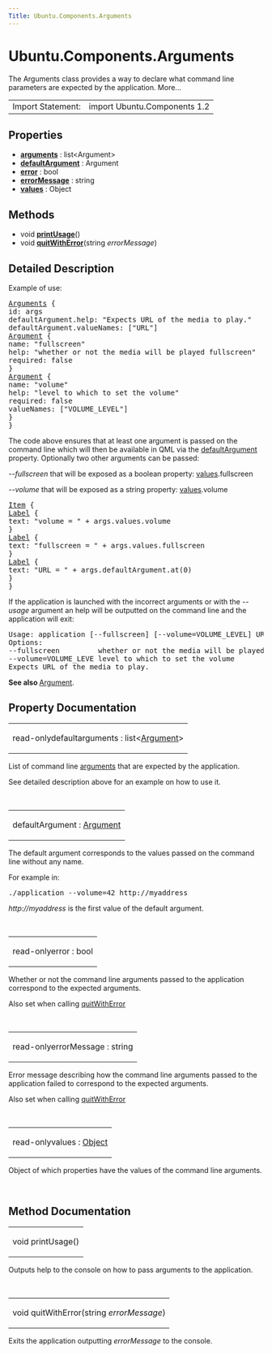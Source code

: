 ```yaml
---
Title: Ubuntu.Components.Arguments
---
```


# Ubuntu.Components.Arguments

<span class="subtitle"></span>
<!-- $$$Arguments-brief -->
<p>The Arguments class provides a way to declare what command line parameters are expected by the application. More...</p>
<!-- @@@Arguments -->
<table class="alignedsummary">
<tr><td class="memItemLeft rightAlign topAlign"> Import Statement:</td><td class="memItemRight bottomAlign"> import Ubuntu.Components 1.2</td></tr></table><ul>
</ul>
<h2 id="properties">Properties</h2>
<ul>
<li class="fn"><b><b><a href="#arguments-prop">arguments</a></b></b> : list&lt;Argument&gt;</li>
<li class="fn"><b><b><a href="#defaultArgument-prop">defaultArgument</a></b></b> : Argument</li>
<li class="fn"><b><b><a href="#error-prop">error</a></b></b> : bool</li>
<li class="fn"><b><b><a href="#errorMessage-prop">errorMessage</a></b></b> : string</li>
<li class="fn"><b><b><a href="#values-prop">values</a></b></b> : Object</li>
</ul>
<h2 id="methods">Methods</h2>
<ul>
<li class="fn">void <b><b><a href="#printUsage-method">printUsage</a></b></b>()</li>
<li class="fn">void <b><b><a href="#quitWithError-method">quitWithError</a></b></b>(string <i>errorMessage</i>)</li>
</ul>
<!-- $$$Arguments-description -->
<h2 id="details">Detailed Description</h2>
</p>
<p>Example of use:</p>
<pre class="qml"><span class="type"><a href="index.html">Arguments</a></span> {
<span class="name">id</span>: <span class="name">args</span>
<span class="name">defaultArgument</span>.help: <span class="string">&quot;Expects URL of the media to play.&quot;</span>
<span class="name">defaultArgument</span>.valueNames: [<span class="string">&quot;URL&quot;</span>]
<span class="type"><a href="Ubuntu.Components.Argument.md">Argument</a></span> {
<span class="name">name</span>: <span class="string">&quot;fullscreen&quot;</span>
<span class="name">help</span>: <span class="string">&quot;whether or not the media will be played fullscreen&quot;</span>
<span class="name">required</span>: <span class="number">false</span>
}
<span class="type"><a href="Ubuntu.Components.Argument.md">Argument</a></span> {
<span class="name">name</span>: <span class="string">&quot;volume&quot;</span>
<span class="name">help</span>: <span class="string">&quot;level to which to set the volume&quot;</span>
<span class="name">required</span>: <span class="number">false</span>
<span class="name">valueNames</span>: [<span class="string">&quot;VOLUME_LEVEL&quot;</span>]
}
}</pre>
<p>The code above ensures that at least one argument is passed on the command line which will then be available in QML via the <a href="#defaultArgument-prop">defaultArgument</a> property. Optionally two other arguments can be passed:</p>
<p><i>--fullscreen</i> that will be exposed as a boolean property: <a href="#values-prop">values</a>.fullscreen</p>
<p><i>--volume</i> that will be exposed as a string property: <a href="#values-prop">values</a>.volume</p>
<pre class="qml"><span class="type"><a href="../sdk-14.10/QtQuick.Item.md">Item</a></span> {
<span class="type"><a href="Ubuntu.Components.Label.md">Label</a></span> {
<span class="name">text</span>: <span class="string">&quot;volume = &quot;</span> <span class="operator">+</span> <span class="name">args</span>.<span class="name">values</span>.<span class="name">volume</span>
}
<span class="type"><a href="Ubuntu.Components.Label.md">Label</a></span> {
<span class="name">text</span>: <span class="string">&quot;fullscreen = &quot;</span> <span class="operator">+</span> <span class="name">args</span>.<span class="name">values</span>.<span class="name">fullscreen</span>
}
<span class="type"><a href="Ubuntu.Components.Label.md">Label</a></span> {
<span class="name">text</span>: <span class="string">&quot;URL = &quot;</span> <span class="operator">+</span> <span class="name">args</span>.<span class="name">defaultArgument</span>.<span class="name">at</span>(<span class="number">0</span>)
}
}</pre>
<p>If the application is launched with the incorrect arguments or with the <i>--usage</i> argument an help will be outputted on the command line and the application will exit:</p>
<pre class="cpp">Usage: application <span class="operator">[</span><span class="operator">-</span><span class="operator">-</span>fullscreen<span class="operator">]</span> <span class="operator">[</span><span class="operator">-</span><span class="operator">-</span>volume<span class="operator">=</span>VOLUME_LEVEL<span class="operator">]</span> URL
Options:
<span class="operator">-</span><span class="operator">-</span>fullscreen         whether <span class="keyword">or</span> <span class="keyword">not</span> the media will be played fullscreen
<span class="operator">-</span><span class="operator">-</span>volume<span class="operator">=</span>VOLUME_LEVE level to which to set the volume
Expects URL of the media to play<span class="operator">.</span></pre>
<p><b>See also </b><a href="Ubuntu.Components.Argument.md">Argument</a>.</p>
<!-- @@@Arguments -->
<h2>Property Documentation</h2>
<!-- $$$arguments -->
<table class="qmlname"><tr valign="top" id="arguments-prop"><td class="tblQmlPropNode"><p><span class="qmlreadonly">read-only</span><span class="qmldefault">default</span><span class="name">arguments</span> : <span class="type">list</span>&lt;<span class="type"><a href="Ubuntu.Components.Argument.md">Argument</a></span>&gt;</p></td></tr></table><p>List of command line <a href="Ubuntu.Components.Argument.md">arguments</a> that are expected by the application.</p>
<p>See detailed description above for an example on how to use it.</p>
<!-- @@@arguments -->
<br/>
<!-- $$$defaultArgument -->
<table class="qmlname"><tr valign="top" id="defaultArgument-prop"><td class="tblQmlPropNode"><p><span class="name">defaultArgument</span> : <span class="type"><a href="Ubuntu.Components.Argument.md">Argument</a></span></p></td></tr></table><p>The default argument corresponds to the values passed on the command line without any name.</p>
<p>For example in:</p>
<pre class="cpp"><span class="operator">.</span><span class="operator">/</span>application <span class="operator">-</span><span class="operator">-</span>volume<span class="operator">=</span><span class="number">42</span> http:<span class="comment">//myaddress</span></pre>
<p><i>http://myaddress</i> is the first value of the default argument.</p>
<!-- @@@defaultArgument -->
<br/>
<!-- $$$error -->
<table class="qmlname"><tr valign="top" id="error-prop"><td class="tblQmlPropNode"><p><span class="qmlreadonly">read-only</span><span class="name">error</span> : <span class="type">bool</span></p></td></tr></table><p>Whether or not the command line arguments passed to the application correspond to the expected arguments.</p>
<p>Also set when calling <a href="#quitWithError-method">quitWithError</a></p>
<!-- @@@error -->
<br/>
<!-- $$$errorMessage -->
<table class="qmlname"><tr valign="top" id="errorMessage-prop"><td class="tblQmlPropNode"><p><span class="qmlreadonly">read-only</span><span class="name">errorMessage</span> : <span class="type">string</span></p></td></tr></table><p>Error message describing how the command line arguments passed to the application failed to correspond to the expected arguments.</p>
<p>Also set when calling <a href="#quitWithError-method">quitWithError</a></p>
<!-- @@@errorMessage -->
<br/>
<!-- $$$values -->
<table class="qmlname"><tr valign="top" id="values-prop"><td class="tblQmlPropNode"><p><span class="qmlreadonly">read-only</span><span class="name">values</span> : <span class="type"><a href="https://developer.ubuntu.comapps/qml/sdk-15.04/Ubuntu.Components.Object/">Object</a></span></p></td></tr></table><p>Object of which properties have the values of the command line arguments.</p>
<!-- @@@values -->
<br/>
<h2>Method Documentation</h2>
<!-- $$$printUsage -->
<table class="qmlname"><tr valign="top" id="printUsage-method"><td class="tblQmlFuncNode"><p><span class="type">void</span> <span class="name">printUsage</span>()</p></td></tr></table><p>Outputs help to the console on how to pass arguments to the application.</p>
<!-- @@@printUsage -->
<br/>
<!-- $$$quitWithError -->
<table class="qmlname"><tr valign="top" id="quitWithError-method"><td class="tblQmlFuncNode"><p><span class="type">void</span> <span class="name">quitWithError</span>(<span class="type">string</span><i> errorMessage</i>)</p></td></tr></table><p>Exits the application outputting <i>errorMessage</i> to the console.</p>
<!-- @@@quitWithError -->
<br/>
